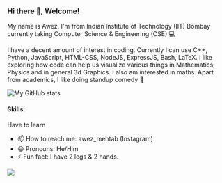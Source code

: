### Hi there 👋, Welcome!

My name is Awez. I'm from Indian Institute of Technology (IIT) Bombay currently taking Computer Science & Engineering (CSE) 💻

<!--
**awezmehtab/awezmehtab** is a ✨ _special_ ✨ repository because its `README.md` (this file) appears on your GitHub profile.

Here are some ideas to get you started:

- 🔭 I’m currently working on ...
- 🌱 I’m currently learning ...
- 👯 I’m looking to collaborate on ...
- 🤔 I’m looking for help with ...
- 💬 Ask me about ...
- 📫 How to reach me: ...
- 😄 Pronouns: ...
- ⚡ Fun fact: ...
-->

I have a decent amount of interest in coding. Currently I can use C++, Python, JavaScript, HTML-CSS, NodeJS, ExpressJS, Bash, LaTeX. I like exploring how code can help us visualize various things in Mathematics, Physics and in general 3d Graphics. I also am interested in maths. Apart from academics, I like doing standup comedy 🎤

![My GitHub stats](https://github-readme-stats.vercel.app/api?username=awezmehtab&show_icons=true&theme=radical)

#### Skills:
Have to learn

- 📫 How to reach me: awez_mehtab (Instagram)
- 😄 Pronouns: He/Him
- ⚡ Fun fact: I have 2 legs & 2 hands. 

![](https://komarev.com/ghpvc/?username=awezmehtab&color=ff69b4)
